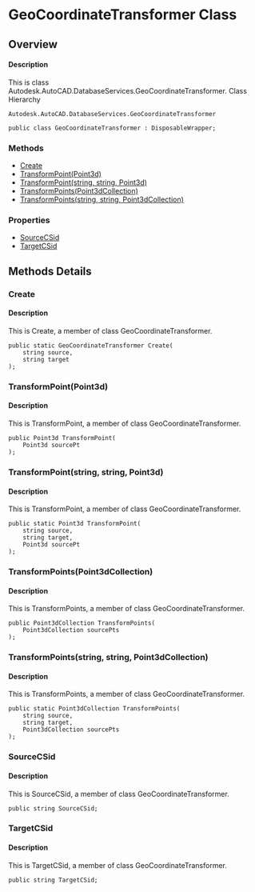 # GeoCoordinateTransformer Class

## Overview

#### Description
This is class Autodesk.AutoCAD.DatabaseServices.GeoCoordinateTransformer.
Class Hierarchy
```text
Autodesk.AutoCAD.DatabaseServices.GeoCoordinateTransformer
```

```text
public class GeoCoordinateTransformer : DisposableWrapper;
```

### Methods

- [Create](#create)
- [TransformPoint(Point3d)](#transformpoint(point3d))
- [TransformPoint(string, string, Point3d)](#transformpoint(string,-string,-point3d))
- [TransformPoints(Point3dCollection)](#transformpoints(point3dcollection))
- [TransformPoints(string, string, Point3dCollection)](#transformpoints(string,-string,-point3dcollection))

### Properties

- [SourceCSid](#sourcecsid)
- [TargetCSid](#targetcsid)


## Methods Details

### Create

#### Description
This is Create, a member of class GeoCoordinateTransformer.
```text
public static GeoCoordinateTransformer Create(
    string source, 
    string target
);
```

### TransformPoint(Point3d)

#### Description
This is TransformPoint, a member of class GeoCoordinateTransformer.
```text
public Point3d TransformPoint(
    Point3d sourcePt
);
```

### TransformPoint(string, string, Point3d)

#### Description
This is TransformPoint, a member of class GeoCoordinateTransformer.
```text
public static Point3d TransformPoint(
    string source, 
    string target, 
    Point3d sourcePt
);
```

### TransformPoints(Point3dCollection)

#### Description
This is TransformPoints, a member of class GeoCoordinateTransformer.
```text
public Point3dCollection TransformPoints(
    Point3dCollection sourcePts
);
```

### TransformPoints(string, string, Point3dCollection)

#### Description
This is TransformPoints, a member of class GeoCoordinateTransformer.
```text
public static Point3dCollection TransformPoints(
    string source, 
    string target, 
    Point3dCollection sourcePts
);
```

### SourceCSid

#### Description
This is SourceCSid, a member of class GeoCoordinateTransformer.
```text
public string SourceCSid;
```

### TargetCSid

#### Description
This is TargetCSid, a member of class GeoCoordinateTransformer.
```text
public string TargetCSid;
```
